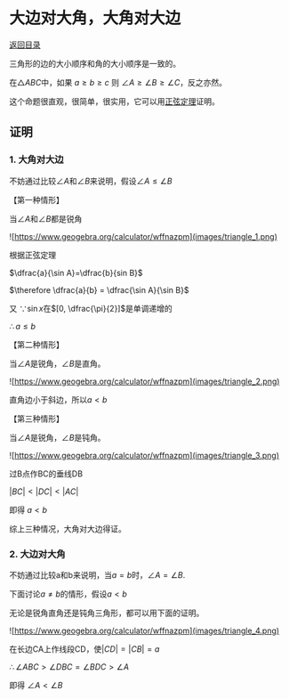 <script>
MathJax = {
  tex: {
    inlineMath: [['$', '$'], ['\\(', '\\)']]
  }
};
</script>
<script id="MathJax-script" async
  src="https://cdn.jsdelivr.net/npm/mathjax@3/es5/tex-chtml.js">
</script>

# 大边对大角，大角对大边

[返回目录](index.md)

三角形的边的大小顺序和角的大小顺序是一致的。

在$\triangle ABC$中，如果 $a \geq b \geq c$ 则 $\angle A \geq \angle B \geq \angle C$，反之亦然。

这个命题很直观，很简单，很实用，它可以用[正弦定理](law_of_sines.md)证明。

## 证明

### 1. 大角对大边

不妨通过比较$\angle A$和$\angle B$来说明，假设$\angle A \leq \angle B$

【第一种情形】

当$\angle A$和$\angle B$都是锐角

![https://www.geogebra.org/calculator/wffnazpm](images/triangle_1.png)

根据正弦定理

$\dfrac{a}{\sin A}=\dfrac{b}{sin B}$

$\therefore \dfrac{a}{b} = \dfrac{\sin A}{\sin B}$

又 $\because \sin x$在$[0, \dfrac{\pi}{2}]$是单调递增的

$\therefore a \leq b$

【第二种情形】

当$\angle A$是锐角，$\angle B$是直角。

![https://www.geogebra.org/calculator/wffnazpm](images/triangle_2.png)

直角边小于斜边，所以$a \lt b$

【第三种情形】

当$\angle A$是锐角，$\angle B$是钝角。

![https://www.geogebra.org/calculator/wffnazpm](images/triangle_3.png)

过B点作BC的垂线DB

$\vert BC \vert \lt \vert DC \vert \lt \vert AC \vert$

即得 $a \lt b$

综上三种情况，大角对大边得证。

### 2. 大边对大角

不妨通过比较a和b来说明，当$a=b$时，$\angle A = \angle B$.

下面讨论$a \neq b$的情形，假设$a \lt b$

无论是锐角直角还是钝角三角形，都可以用下面的证明。

![https://www.geogebra.org/calculator/wffnazpm](images/triangle_4.png)

在长边CA上作线段CD，使$\vert CD \vert = \vert CB \vert = a$

$\therefore \angle ABC \gt \angle DBC = \angle BDC \gt \angle A$

即得 $\angle A \lt \angle B$